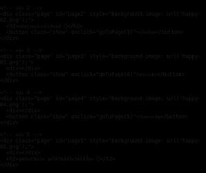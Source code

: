 <!DOCTYPE html>
<html lang="th">
<head>
  <meta charset="UTF-8" />
  <meta name="viewport" content="width=device-width, initial-scale=1.0, user-scalable=no" />
  <title>การ์ดวันเกิด</title>
  <style>
    @import url('https://fonts.googleapis.com/css2?family=Prompt&display=swap');
    html, body {
      margin: 0;
      padding: 0;
      background-color: #000;
      font-family: 'Prompt', sans-serif;
      overflow: hidden;
      height: 100%;
    }

    .wrapper {
      width: 1125px;
      height: 2436px;
      display: flex;
      justify-content: center;
      align-items: center;
      overflow: hidden;
      margin: 0 auto;
      border-radius: 20px;
      box-shadow: 0 0 30px rgba(0,0,0,0.3);
      background-color: #000;
      flex-direction: column;
      position: relative;
    }

    .page {
      width: 1125px;
      height: 2436px;
      background-size: cover;
      background-position: center;
      background-repeat: no-repeat;
      display: none;
      flex-direction: column;
      justify-content: space-between;
      align-items: center;
      padding: 100px 50px;
      border-radius: 20px;
      box-sizing: border-box;
      text-align: center;
      color: #fff;
      text-shadow: 2px 2px 5px #000;
    }

    .page.active {
      display: flex;
    }

    .message-line {
      font-size: 42px;
      color: #fff;
      text-shadow: 2px 2px 5px #000;
      margin: 20px 0;
      opacity: 0;
      animation: fadeIn 0.8s ease forwards;
    }

    @keyframes fadeIn {
      to {
        opacity: 1;
      }
    }

    button {
      padding: 24px 48px;
      font-size: 28px;
      background-color: #A5CBE2;
      color: #000;
      border: none;
      border-radius: 12px;
      cursor: pointer;
      margin-bottom: 100px;
      display: none;
      user-select: none;
      transition: background-color 0.3s ease;
    }

    button:hover {
      background-color: #89b8d6;
    }

    button.show {
      display: block !important;
    }

    h2 {
      font-size: 48px;
      color: white;
      text-shadow: 2px 2px 6px black;
      margin-top: 200px;
    }
  </style>
</head>
<body>
  <div class="wrapper">
    <!-- หน้า 1 -->
    <div class="page active" id="page1" style="background-image: url('happy-01.png');">
      <div style="flex: 1; display: flex; justify-content: center; align-items: center; flex-direction: column;">
        <div id="messageBox" style="text-align: center;"></div>
        <button id="startBtn" onclick="startExperience()">เริ่ม</button>
      </div>
    </div>

    <!-- หน้า 2 -->
    <div class="page" id="page2" style="background-image: url('happy-02.png');">
      <h2>อธิษฐานแล้วเป่าเทียนสิ 🎂</h2>
      <button class="show" onclick="goToPage(3)">เป่าเทียน</button>
    </div>

    <!-- หน้า 3 -->
    <div class="page" id="page3" style="background-image: url('happy-03.png');">
      <div></div>
      <button class="show" onclick="goToPage(4)">คำอวยพร</button>
    </div>

    <!-- หน้า 4 -->
    <div class="page" id="page4" style="background-image: url('happy-04.png');">
      <div></div>
      <button class="show" onclick="goToPage(5)">รับของขวัญ</button>
    </div>

    <!-- หน้า 5 -->
    <div class="page" id="page5" style="background-image: url('happy-05.png');">
      <div></div>
      <h2>สุขสันต์วันเกิด ขอให้วันนี้เป็นวันที่ดีที่สุด 🎉</h2>
    </div>
  </div>

  <audio id="bgMusic" loop>
    <source src="v10044g50000ct87a37og65l4b42lb40 (online-audio-converter.com).mp3" type="audio/mpeg" />
    <!-- เพิ่มไฟล์เสียงอื่น ๆ ตามต้องการ -->
  </audio>

  <script>
    function scaleToFit() {
      const designWidth = 1125;
      const designHeight = 2436;
      const wrapper = document.querySelector(".wrapper");

      const scaleX = window.innerWidth / designWidth;
      const scaleY = window.innerHeight / designHeight;
      const scale = Math.min(scaleX, scaleY);

      wrapper.style.transform = `scale(${scale})`;
      wrapper.style.transformOrigin = "top left";
      wrapper.style.width = `${designWidth}px`;
      wrapper.style.height = `${designHeight}px`;
    }

    window.addEventListener("resize", scaleToFit);
    window.addEventListener("load", () => {
      scaleToFit();

      const messages = [
        "จ๊ะเอ๋! งงไปเลยล่ะดิ",
        "นี่อะไรน้าาา~",
        "ไม่บอกอ่ะ แบร่~",
        "เดี๋ยวๆ อย่าเพิ่งตี ล้อเล่น!",
        "บอกก็ได้จ้าา~"
      ];

      const box = document.getElementById("messageBox");
      const startBtn = document.getElementById("startBtn");

      messages.forEach((msg, i) => {
        setTimeout(() => {
          const p = document.createElement("p");
          p.className = "message-line";
          p.textContent = msg;
          box.appendChild(p);

          if (i === messages.length - 1) {
            setTimeout(() => {
              startBtn.classList.add('show');
            }, 1000);
          }
        }, i * 1800);
      });
    });

    function goToPage(num) {
      document.querySelectorAll('.page').forEach(p => p.classList.remove('active'));
      document.getElementById('page' + num).classList.add('active');
    }

    const music = document.getElementById("bgMusic");

    function startExperience() {
      music.play().catch(() => {
        console.log("ผู้ใช้ต้องกดก่อนถึงจะเล่นเสียงได้");
      });
      goToPage(2);
    }
  </script>
</body>
</html>
